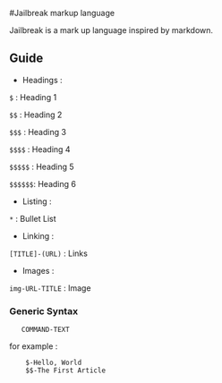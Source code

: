 #Jailbreak markup language

Jailbreak is a mark up language inspired by markdown.

## Guide

* Headings :

```$``` : Heading 1

``` $$ ``` : Heading 2

``` $$$ ``` : Heading 3

``` $$$$ ``` : Heading 4

``` $$$$$ ``` : Heading 5

``` $$$$$$ ```: Heading 6

* Listing :

```*``` : Bullet List

* Linking :

```[TITLE]-(URL)``` : Links

* Images :

``` img-URL-TITLE ``` : Image

### Generic Syntax 

```
   COMMAND-TEXT
```

for example :

```
    $-Hello, World
    $$-The First Article
```
